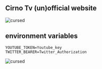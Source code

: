 ## Cirno Tv (un)official website

![cursed](https://static-cdn.jtvnw.net/emoticons/v2/emotesv2_fc8d1724e33149499495792de02c1f0a/default/light/3.0)

## environment variables

```
YOUTUBE_TOKEN=Youtube_key
TWITTER_BEARER=Twitter_Authorization
```

![cursed](https://static-cdn.jtvnw.net/emoticons/v2/303382360/default/light/3.0)
